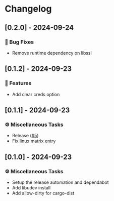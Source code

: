 # Changelog

## [0.2.0] - 2024-09-24

### 🐛 Bug Fixes

- Remove runtime dependency on libssl

## [0.1.2] - 2024-09-23

### 🚀 Features

- Add clear creds option

<!-- generated by git-cliff -->

## [0.1.1] - 2024-09-23

### ⚙️ Miscellaneous Tasks

- Release ([#5](https://github.com/manakjiri/quick-flash/pull/5))
- Fix linux matrix entry

<!-- generated by git-cliff -->

## [0.1.0] - 2024-09-23

### ⚙️ Miscellaneous Tasks

- Setup the release automation and dependabot
- Add libudev install
- Add allow-dirty for cargo-dist

<!-- generated by git-cliff -->
